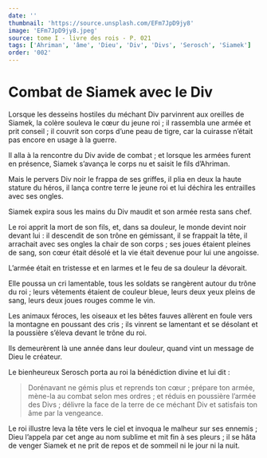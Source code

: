 ```yaml
---
date: ''
thumbnail: 'https://source.unsplash.com/EFm7JpD9jy8'
image: 'EFm7JpD9jy8.jpeg'
source: tome I - livre des rois - P. 021
tags: ['Ahriman', 'âme', 'Dieu', 'Div', 'Divs', 'Serosch', 'Siamek']
order: '002'
---
```


# Combat de Siamek avec le Div

Lorsque les desseins hostiles du méchant Div parvinrent aux oreilles de Siamek, la colère souleva le cœur du jeune roi ; il rassembla une armée et prit conseil ; il couvrit son corps d’une peau de tigre, car la cuirasse n’était pas encore en usage à la guerre.

Il alla à la rencontre du Div avide de combat ; et lorsque les armées furent en présence, Siamek s’avança le corps nu et saisit le fils d’Ahriman.

Mais le pervers Div noir le frappa de ses griffes, il plia en deux la haute stature du héros, il lança contre terre le jeune roi et lui déchira les entrailles avec ses ongles.

Siamek expira sous les mains du Div maudit et son armée resta sans chef.

Le roi apprit la mort de son fils, et, dans sa douleur, le monde devint noir devant lui : il descendit de son trône en gémissant, il se frappait la tête, il arrachait avec ses ongles la chair de son corps ; ses joues étaient pleines de sang, son cœur était désolé et la vie était devenue pour lui une angoisse.

L’armée était en tristesse et en larmes et le feu de sa douleur la dévorait.

Elle poussa un cri lamentable, tous les soldats se rangèrent autour du trône du roi ; leurs vêtements étaient de couleur bleue, leurs deux yeux pleins de sang, leurs deux joues rouges comme le vin.

Les animaux féroces, les oiseaux et les bêtes fauves allèrent en foule vers la montagne en poussant des cris ; ils vinrent se lamentant et se désolant et la poussière s’éleva devant le trône du roi.

Ils demeurèrent là une année dans leur douleur, quand vint un message de Dieu le créateur.

Le bienheureux Serosch porta au roi la bénédiction divine et lui dit :

> Dorénavant ne gémis plus et reprends ton cœur ; prépare ton armée, mène-la au combat selon mes ordres ; et réduis en poussière l’armée des Divs ; délivre la face de la terre de ce méchant Div et satisfais ton âme par la vengeance.

Le roi illustre leva la tête vers le ciel et invoqua le malheur sur ses ennemis ; Dieu l’appela par cet ange au nom sublime et mit fin à ses pleurs ; il se hâta de venger Siamek et ne prit de repos et de sommeil ni le jour ni la nuit.
